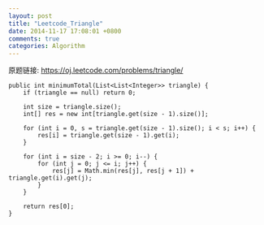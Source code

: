 ```yaml
---
layout: post
title: "Leetcode_Triangle"
date: 2014-11-17 17:08:01 +0800
comments: true
categories: Algorithm
---
```


原题链接: https://oj.leetcode.com/problems/triangle/

    public int minimumTotal(List<List<Integer>> triangle) {
		if (triangle == null) return 0;
		
		int size = triangle.size();
		int[] res = new int[triangle.get(size - 1).size()];

		for (int i = 0, s = triangle.get(size - 1).size(); i < s; i++) {
			res[i] = triangle.get(size - 1).get(i);
		}
		
		for (int i = size - 2; i >= 0; i--) {
			for (int j = 0; j <= i; j++) {
				res[j] = Math.min(res[j], res[j + 1]) + triangle.get(i).get(j);
			}
		}
		
		return res[0];
    }
